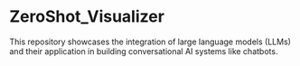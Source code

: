 # ZeroShot_Visualizer
This repository showcases the integration of large language models (LLMs) and their application in building conversational AI systems like chatbots.
